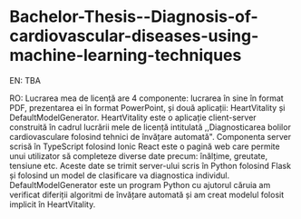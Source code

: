 # Bachelor-Thesis--Diagnosis-of-cardiovascular-diseases-using-machine-learning-techniques

EN: TBA

RO: Lucrarea mea de licență are 4 componente: lucrarea în sine în format PDF, prezentarea ei în format PowerPoint, și două aplicații: HeartVitality și DefaultModelGenerator. HeartVitality este o aplicație client-server construită în cadrul lucrării mele de licență intitulată ,,Diagnosticarea bolilor cardiovasculare folosind tehnici de învățare automată". Componenta server scrisă în TypeScript folosind Ionic React este o pagină web care permite unui utilizator să completeze diverse date precum: înălțime, greutate, tensiune etc. Aceste date se trimit server-ului scris în Python folosind Flask și folosind un model de clasificare va diagnostica individul. DefaultModelGenerator este un program Python cu ajutorul căruia am verificat diferiții algoritmi de învățare automată și am creat modelul folosit implicit în HeartVitality.
